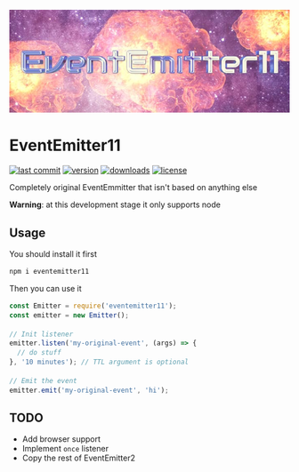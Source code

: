 ![EventEmitter11](./poster.jpg)

# EventEmitter11

[![last commit](https://img.shields.io/github/last-commit/Rundik/EventEmitter11.svg)](https://github.com/Rundik/EventEmitter11/commits/master)
[![version](https://img.shields.io/npm/v/tiny-enc.svg)](https://www.npmjs.com/package/eventemitter11)
[![downloads](https://img.shields.io/npm/dm/tiny-enc.svg)](https://www.npmjs.com/package/eventemitter11)
[![license](https://img.shields.io/github/license/Rundik/EventEmitter11)](https://github.com/Rundik/EventEmitter11/blob/master/LICENSE)

Completely original EventEmmitter that isn't based on anything else

**Warning**: at this development stage it only supports node

## Usage

You should install it first

```bash
npm i eventemitter11
```

Then you can use it

```js
const Emitter = require('eventemitter11');
const emitter = new Emitter();

// Init listener
emitter.listen('my-original-event', (args) => {
  // do stuff
}, '10 minutes'); // TTL argument is optional

// Emit the event
emitter.emit('my-original-event', 'hi');
```

## TODO

* Add browser support
* Implement ```once``` listener
* Copy the rest of EventEmitter2